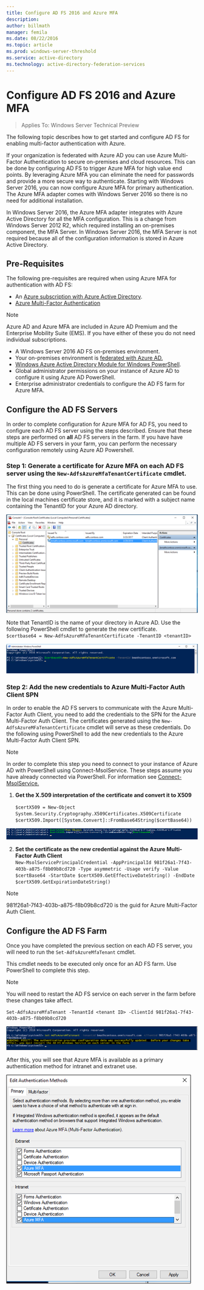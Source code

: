 ```yaml
---
title: Configure AD FS 2016 and Azure MFA
description:
author: billmath
manager: femila
ms.date: 08/22/2016
ms.topic: article
ms.prod: windows-server-threshold
ms.service: active-directory
ms.technology: active-directory-federation-services
---
```


# Configure AD FS 2016 and Azure MFA

>Applies To: Windows Server Technical Preview

  
The following topic describes how to get started and configure AD FS for enabling multi-factor authentication with Azure.  
  
If your organization is federated with Azure AD you can use Azure Multi-Factor Authentication to secure on-premises and cloud resources.  This can be done by configuring AD FS to trigger Azure MFA for high value end points.  By leveraging Azure MFA you can eliminate the need for passwords and provide a more secure way to authenticate.  Starting with Windows Server 2016, you can now configure Azure MFA for primary authentication.  The Azure MFA adapter comes with Windows Server 2016 so there is no need for additional installation.    
  
In Windows Server 2016, the Azure MFA adapter integrates with Azure Active Directory for all the MFA configuration. This is a change from Windows Server 2012 R2, which required installing an on-premises component, the MFA Server. In Windows Server 2016, the MFA Server is not required because all of the configuration information is stored in Azure Active Directory.   
  
## Pre-Requisites  
The following pre-requisites are required when using Azure MFA for authentication with AD FS:  
  
- An [Azure subscription with Azure Active Directory](https://azure.microsoft.com/pricing/free-trial/).  
- [Azure Multi-Factor Authentication](https://azure.microsoft.com/documentation/articles/multi-factor-authentication/)  
>[!NOTE]   
> Azure AD and Azure MFA are included in Azure AD Premium and the Enterprise Mobility Suite (EMS).  If you have either of these you do not need individual subscriptions.   
- A Windows Server 2016 AD FS on-premises environment.  
- Your on-premises environment is [federated with Azure AD.](https://azure.microsoft.com/documentation/articles/active-directory-aadconnect-get-started-custom/#configuring-federation-with-ad-fs)  
- [Windows Azure Active Directory Module for Windows PowerShell](http://go.microsoft.com/fwlink/p/?linkid=236297).  
- Global administrator permissions on your instance of Azure AD to configure it using Azure AD PowerShell.  
- Enterprise administrator credentials to configure the AD FS farm for Azure MFA.  
  
  
## Configure the AD FS Servers  
In order to complete configuration for Azure MFA for AD FS, you need to configure each AD FS server using the steps described. Ensure that these steps are performed on **all** AD FS servers in the farm. If you have have multiple AD FS servers in your farm, you can perform the necessary configuration remotely using Azure AD Powershell.  
  
  
  
### Step 1: Generate a certificate for Azure MFA on each AD FS server using the `New-AdfsAzureMfaTenantCertificate` cmdlet.   
The first thing you need to do is generate a certificate for Azure MFA to use.  This can be done using PowerShell.  The certificate generated can be found in the local machines certificate store, and it is marked with a subject name containing the TenantID for your Azure AD directory.    
  
![](media/Configure-AD-FS-2016-and-Azure-MFA/ADFS_AzureMFA3.png)  
  
Note that TenantID is the name of your directory in Azure AD.  Use the following PowerShell cmdlet to generate the new certificate.  
    `$certbase64 = New-AdfsAzureMfaTenantCertificate -TenantID <tenantID>`  
      
![](media/Configure-AD-FS-2016-and-Azure-MFA/ADFS_AzureMFA1.PNG)  
  
### Step 2: Add the new credentials to Azure Multi-Factor Auth Client SPN   
In order to enable the AD FS servers to communicate with the Azure Multi-Factor Auth Client, you need to add the credentials to the SPN for the Azure Multi-Factor Auth Client. The certificates generated using the `New-AdfsAzureMFaTenantCertificate` cmdlet will serve as these credentials. Do the following using PowerShell to add the new credentials to the Azure Multi-Factor Auth Client SPN.  
>[!NOTE]   
>In order to complete this step you need to connect to your instance of Azure AD with PowerShell using Connect-MsolService.  These steps assume you have already connected via PowerShell.  For information see [Connect-MsolService.](https://msdn.microsoft.com/library/dn194123.aspx)  
      
1. **Get the X.509 interpretation of the certificate and convert it to X509**   
          
    `$certX509 = New-Object System.Security.Cryptography.X509Certificates.X509Certificate`  
    `$certX509.Import([System.Convert]::FromBase64String($certBase64))`  
      
![](media/Configure-AD-FS-2016-and-Azure-MFA/ADFS_AzureMFA2.PNG)  
  
2. **Set the certificate as the new credential against the Azure Multi-Factor Auth Client**  
    `New-MsolServicePrincipalCredential -AppPrincipalId 981f26a1-7f43-403b-a875-f8b09b8cd720 -Type asymmetric -Usage verify -Value $certBase64 -StartDate $certX509.GetEffectiveDateString() -EndDate $certX509.GetExpirationDateString()`  
  
>[!NOTE]  
> 981f26a1-7f43-403b-a875-f8b09b8cd720 is the guid for Azure Multi-Factor Auth Client.  
  
## Configure the AD FS Farm  
  
Once you have completed the previous section on each AD FS server, you will need to run  the `Set-AdfsAzureMfaTenant` cmdlet.  
  
This cmdlet needs to be executed only once for an AD FS farm.  Use PowerShell to complete this step.    
  
>[!NOTE]  
>You will need to restart the AD FS service on each server in the farm before these changes take affect.  
  
    Set-AdfsAzureMfaTenant -TenantId <tenant ID> -ClientId 981f26a1-7f43-403b-a875-f8b09b8cd720  
      
![](media/Configure-AD-FS-2016-and-Azure-MFA/ADFS_AzureMFA5.png)  
  
After this, you will see that Azure MFA is available as a primary authentication method for intranet and extranet use.    
  
![](media/Configure-AD-FS-2016-and-Azure-MFA/ADFS_AzureMFA6.png)  


